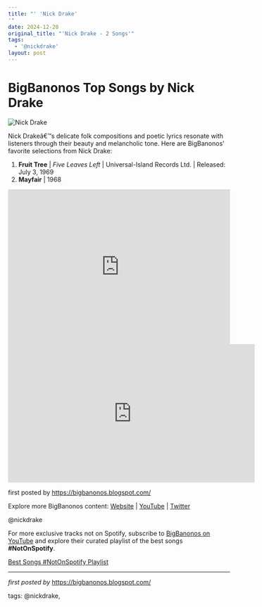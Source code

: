 ```yaml
---
title: "' 'Nick Drake'
'"
date: 2024-12-20
original_title: "'Nick Drake - 2 Songs'"
tags:
  - '@nickdrake'
layout: post
---
```

<h1>BigBanonos Top Songs by Nick Drake</h1>
<img src="https://i.ytimg.com/vi/h4y8WGOJu_c/hqdefault.jpg" alt="Nick Drake"> <p>Nick Drakeâ€™s delicate folk compositions and poetic lyrics resonate with listeners through their beauty and melancholic tone. Here are BigBanonos' favorite selections from Nick Drake:</p> <ol> <li><strong>Fruit Tree</strong> | <em>Five Leaves Left</em> | Universal-Island Records Ltd. | Released: July 3, 1969</li> <li><strong>Mayfair</strong> | 1968</li>
</ol> <div> <iframe src="https://open.spotify.com/embed/playlist/2pQ6ZWPxiRMfNH1lfCiIAI?utm_source=generator" width="100%" height="352" frameborder="0" allow="autoplay; clipboard-write; encrypted-media; fullscreen; picture-in-picture" loading="lazy"></iframe>
</div> <div> <iframe width="560" height="315" src="https://www.youtube.com/embed/NhkeXOjqiPs?list=PLtuNtuTatqI3X01zTqiujiaUhFaK1PjKA" frameborder="0" allow="accelerometer; autoplay; encrypted-media; gyroscope; picture-in-picture" allowfullscreen></iframe>
</div> <p>first posted by <a href="https://bigbanonos.blogspot.com/">https://bigbanonos.blogspot.com/</a></p> <div> <p>Explore more BigBanonos content: <a href="https://bigbanonos.blogspot.com/">Website</a> | <a href="https://www.youtube.com/@BigBanonos">YouTube</a> | <a href="https://x.com/bigbanonos">Twitter</a></p>
</div> <!-- Tags -->
<p>@nickdrake</p>


<!--Subscribe and Playlist Links-->
<div>
    <p>For more exclusive tracks not on Spotify, subscribe to <a href="https://www.youtube.com/@BigBanonos" target="_blank">BigBanonos on YouTube</a> and explore their curated playlist of the best songs <strong>#NotOnSpotify</strong>.</p>
    <p><a href="https://www.youtube.com/playlist?list=PLtuNtuTatqI0kFahUCbtbfenC_ET5O_tr" target="_blank">Best Songs #NotOnSpotify Playlist<br /></a></p></div>

<hr />

<p><em>first posted by</em> <a href="https://bigbanonos.blogspot.com/" rel="noopener" target="_new">https://bigbanonos.blogspot.com/</a></p>

<p>tags: @nickdrake,</p>
